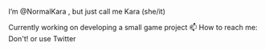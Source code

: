 I’m @NormalKara , but just call me Kara (she/it)

Currently working on developing a small game project
📫 How to reach me: Don't! or use Twitter

<!---
NormalKara/NormalKara is a ✨ special ✨ repository because its `README.md` (this file) appears on your GitHub profile.
You can click the Preview link to take a look at your changes.
--->

